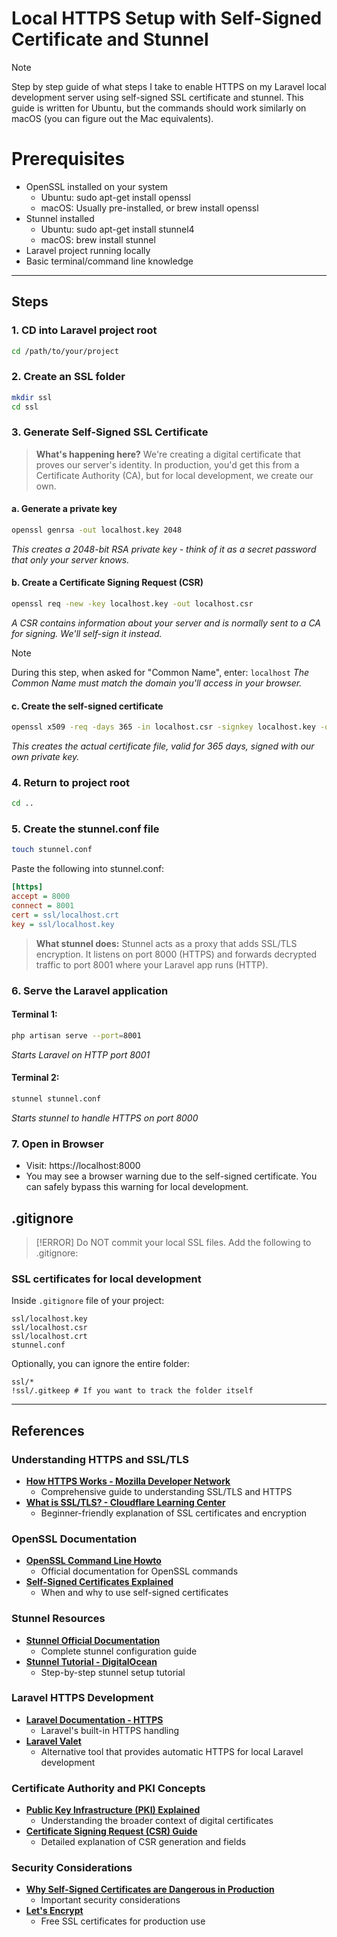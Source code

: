 # Local HTTPS Setup with Self-Signed Certificate and Stunnel
> [!NOTE]
> Step by step guide of what steps I take to enable HTTPS on my Laravel local development server using self-signed SSL certificate and stunnel. This guide is written for Ubuntu, but the commands should work similarly on macOS (you can figure out the Mac equivalents).



# Prerequisites

- OpenSSL installed on your system
    - Ubuntu: sudo apt-get install openssl
    - macOS: Usually pre-installed, or brew install openssl
- Stunnel installed
    - Ubuntu: sudo apt-get install stunnel4
    - macOS: brew install stunnel
- Laravel project running locally
- Basic terminal/command line knowledge

---

## Steps

### 1. CD into Laravel project root
```bash
cd /path/to/your/project
```

### 2. Create an SSL folder
```bash
mkdir ssl
cd ssl
```

### 3. Generate Self-Signed SSL Certificate

> **What's happening here?** We're creating a digital certificate that proves our server's identity. In production, you'd get this from a Certificate Authority (CA), but for local development, we create our own.

#### a. Generate a private key
```bash
openssl genrsa -out localhost.key 2048
```
*This creates a 2048-bit RSA private key - think of it as a secret password that only your server knows.*

#### b. Create a Certificate Signing Request (CSR)
```bash
openssl req -new -key localhost.key -out localhost.csr
```
*A CSR contains information about your server and is normally sent to a CA for signing. We'll self-sign it instead.*

> [!NOTE]
> During this step, when asked for "Common Name", enter: `localhost`
> *The Common Name must match the domain you'll access in your browser.*

#### c. Create the self-signed certificate
```bash
openssl x509 -req -days 365 -in localhost.csr -signkey localhost.key -out localhost.crt
```
*This creates the actual certificate file, valid for 365 days, signed with our own private key.*

### 4. Return to project root
```bash
cd ..
```

### 5. Create the stunnel.conf file
```bash
touch stunnel.conf
```

Paste the following into stunnel.conf:
```ini
[https]
accept = 8000
connect = 8001
cert = ssl/localhost.crt
key = ssl/localhost.key
```

> **What stunnel does:** Stunnel acts as a proxy that adds SSL/TLS encryption. It listens on port 8000 (HTTPS) and forwards decrypted traffic to port 8001 where your Laravel app runs (HTTP).

### 6. Serve the Laravel application

#### Terminal 1:
```bash
php artisan serve --port=8001
```
*Starts Laravel on HTTP port 8001*

#### Terminal 2:
```bash
stunnel stunnel.conf
```
*Starts stunnel to handle HTTPS on port 8000*

### 7. Open in Browser
- Visit: https://localhost:8000
- You may see a browser warning due to the self-signed certificate. You can safely bypass this warning for local development.

## .gitignore

> [!ERROR]
> Do NOT commit your local SSL files. Add the following to .gitignore:

### SSL certificates for local development
Inside `.gitignore` file of your project:
```gitignore
ssl/localhost.key
ssl/localhost.csr
ssl/localhost.crt
stunnel.conf
```

Optionally, you can ignore the entire folder:
```gitignore
ssl/*
!ssl/.gitkeep # If you want to track the folder itself
```

---

## References

### Understanding HTTPS and SSL/TLS
- **[How HTTPS Works - Mozilla Developer Network](https://developer.mozilla.org/en-US/docs/Web/Security/Transport_Layer_Security)**
  - Comprehensive guide to understanding SSL/TLS and HTTPS
- **[What is SSL/TLS? - Cloudflare Learning Center](https://www.cloudflare.com/learning/ssl/what-is-ssl/)**
  - Beginner-friendly explanation of SSL certificates and encryption

### OpenSSL Documentation
- **[OpenSSL Command Line Howto](https://www.openssl.org/docs/man1.1.1/man1/)**
  - Official documentation for OpenSSL commands
- **[Self-Signed Certificates Explained](https://www.ssl.com/faqs/what-is-a-self-signed-certificate/)**
  - When and why to use self-signed certificates

### Stunnel Resources
- **[Stunnel Official Documentation](https://www.stunnel.org/docs.html)**
  - Complete stunnel configuration guide
- **[Stunnel Tutorial - DigitalOcean](https://www.digitalocean.com/community/tutorials/how-to-set-up-an-ssl-tunnel-using-stunnel-on-ubuntu)**
  - Step-by-step stunnel setup tutorial

### Laravel HTTPS Development
- **[Laravel Documentation - HTTPS](https://laravel.com/docs/10.x/requests#determining-if-a-request-is-secure)**
  - Laravel's built-in HTTPS handling
- **[Laravel Valet](https://laravel.com/docs/10.x/valet)**
  - Alternative tool that provides automatic HTTPS for local Laravel development

### Certificate Authority and PKI Concepts
- **[Public Key Infrastructure (PKI) Explained](https://www.keyfactor.com/blog/what-is-pki/)**
  - Understanding the broader context of digital certificates
- **[Certificate Signing Request (CSR) Guide](https://www.ssl.com/how-to/manually-generate-a-certificate-signing-request-csr-using-openssl/)**
  - Detailed explanation of CSR generation and fields

### Security Considerations
- **[Why Self-Signed Certificates are Dangerous in Production](https://www.thesslstore.com/blog/self-signed-certificate-risks/)**
  - Important security considerations
- **[Let's Encrypt](https://letsencrypt.org/)**
  - Free SSL certificates for production use
